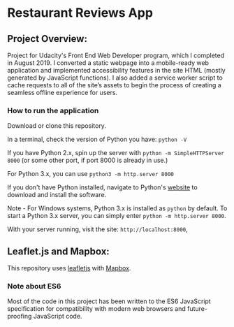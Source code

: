 # Restaurant Reviews App 

## Project Overview: 

Project for Udacity's Front End Web Developer program, which I completed in August 2019. I converted a static webpage into a mobile-ready web application and implemented accessibility features in the site HTML (mostly generated by JavaScript functions). I also added a service worker script to cache requests to all of the site’s assets to begin the process of creating a seamless offline experience for users.

### How to run the application

Download or clone this repository. 

In a terminal, check the version of Python you have: `python -V`

If you have Python 2.x, spin up the server with `python -m SimpleHTTPServer 8000` 
(or some other port, if port 8000 is already in use.) 

For Python 3.x, you can use `python3 -m http.server 8000`

If you don't have Python installed, navigate to Python's [website](https://www.python.org/) to download and install the software.

Note -  For Windows systems, Python 3.x is installed as `python` by default. To start a Python 3.x server, you can simply enter `python -m http.server 8000`.
   
With your server running, visit the site: `http://localhost:8000`,

## Leaflet.js and Mapbox:

This repository uses [leafletjs](https://leafletjs.com/) with [Mapbox](https://www.mapbox.com/). 

### Note about ES6

Most of the code in this project has been written to the ES6 JavaScript specification for compatibility with modern web browsers and future-proofing JavaScript code. 
